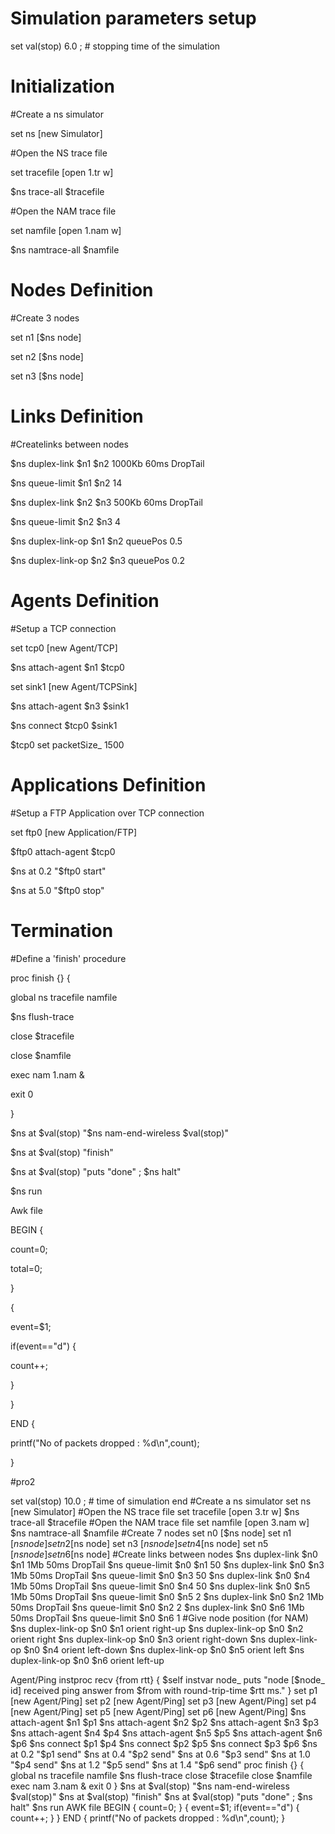 # Simulation parameters setup

set val(stop) 6.0 ; # stopping time of the simulation

# Initialization

#Create a ns simulator

set ns [new Simulator]

#Open the NS trace file

set tracefile [open 1.tr w]

$ns trace-all $tracefile

#Open the NAM trace file

set namfile [open 1.nam w]

$ns namtrace-all $namfile

# Nodes Definition

#Create 3 nodes

set n1 [$ns node]

set n2 [$ns node]

set n3 [$ns node]

# Links Definition

#Createlinks between nodes

$ns duplex-link $n1 $n2 1000Kb 60ms DropTail

$ns queue-limit $n1 $n2 14

$ns duplex-link $n2 $n3 500Kb 60ms DropTail

$ns queue-limit $n2 $n3 4

$ns duplex-link-op $n1 $n2 queuePos 0.5

$ns duplex-link-op $n2 $n3 queuePos 0.2

# Agents Definition

#Setup a TCP connection

set tcp0 [new Agent/TCP]

$ns attach-agent $n1 $tcp0

set sink1 [new Agent/TCPSink]

$ns attach-agent $n3 $sink1

$ns connect $tcp0 $sink1

$tcp0 set packetSize_ 1500

# Applications Definition

#Setup a FTP Application over TCP connection

set ftp0 [new Application/FTP]

$ftp0 attach-agent $tcp0

$ns at 0.2 "$ftp0 start"

$ns at 5.0 "$ftp0 stop"

# Termination

#Define a 'finish' procedure

proc finish {} {

global ns tracefile namfile

$ns flush-trace

close $tracefile

close $namfile

exec nam 1.nam &

exit 0

}

$ns at $val(stop) "$ns nam-end-wireless $val(stop)"

$ns at $val(stop) "finish"

$ns at $val(stop) "puts \"done\" ; $ns halt"

$ns run

Awk file 

BEGIN {

count=0;

total=0;

} 

{ 

event=$1;

if(event=="d") {

count++;

}

}

END {

printf("No of packets dropped : %d\n",count);

}



#pro2


set val(stop) 10.0 ; # time of simulation end
#Create a ns simulator
set ns [new Simulator]
#Open the NS trace file
set tracefile [open 3.tr w]
$ns trace-all $tracefile
#Open the NAM trace file
set namfile [open 3.nam w]
$ns namtrace-all $namfile
#Create 7 nodes
set n0 [$ns node]
set n1 [$ns node]
set n2 [$ns node]
set n3 [$ns node]
set n4 [$ns node]
set n5 [$ns node]
set n6 [$ns node]
#Create links between nodes
$ns duplex-link $n0 $n1 1Mb 50ms DropTail
$ns queue-limit $n0 $n1 50
$ns duplex-link $n0 $n3 1Mb 50ms DropTail
$ns queue-limit $n0 $n3 50
$ns duplex-link $n0 $n4 1Mb 50ms DropTail
$ns queue-limit $n0 $n4 50
$ns duplex-link $n0 $n5 1Mb 50ms DropTail
$ns queue-limit $n0 $n5 2
$ns duplex-link $n0 $n2 1Mb 50ms DropTail
$ns queue-limit $n0 $n2 2
$ns duplex-link $n0 $n6 1Mb 50ms DropTail
$ns queue-limit $n0 $n6 1
#Give node position (for NAM)
$ns duplex-link-op $n0 $n1 orient right-up
$ns duplex-link-op $n0 $n2 orient right
$ns duplex-link-op $n0 $n3 orient right-down
$ns duplex-link-op $n0 $n4 orient left-down
$ns duplex-link-op $n0 $n5 orient left
$ns duplex-link-op $n0 $n6 orient left-up

Agent/Ping instproc recv {from rtt} {
$self instvar node_
puts "node [$node_ id] received ping answer from $from with round-trip-time $rtt ms."
}
set p1 [new Agent/Ping]
set p2 [new Agent/Ping]
set p3 [new Agent/Ping]
set p4 [new Agent/Ping]
set p5 [new Agent/Ping]
set p6 [new Agent/Ping]
$ns attach-agent $n1 $p1
$ns attach-agent $n2 $p2
$ns attach-agent $n3 $p3
$ns attach-agent $n4 $p4
$ns attach-agent $n5 $p5
$ns attach-agent $n6 $p6
$ns connect $p1 $p4
$ns connect $p2 $p5
$ns connect $p3 $p6
$ns at 0.2 "$p1 send"
$ns at 0.4 "$p2 send"
$ns at 0.6 "$p3 send"
$ns at 1.0 "$p4 send"
$ns at 1.2 "$p5 send"
$ns at 1.4 "$p6 send"
proc finish {} {
global ns tracefile namfile
$ns flush-trace
close $tracefile
close $namfile
exec nam 3.nam &
exit 0
}
$ns at $val(stop) "$ns nam-end-wireless $val(stop)"
$ns at $val(stop) "finish"
$ns at $val(stop) "puts \"done\" ; $ns halt"
$ns run
AWK file
BEGIN {
count=0;
}
{
event=$1;
if(event=="d") {
count++;
}
}
END {
printf("No of packets dropped : %d\n",count);
}
